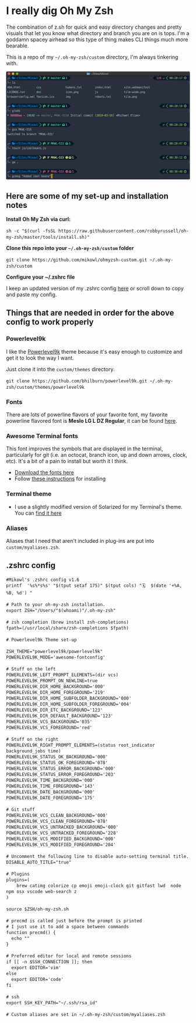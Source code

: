 # I really dig Oh My Zsh
The combination of z.sh for quick and easy directory changes and pretty visuals that let you know what directory and branch you are on is tops. I'm a goddamn spacey airhead so this type of thing makes CLI things much more bearable.

This is a repo of my `~/.oh-my-zsh/custom` directory, I'm always tinkering with.

![Screenshot of my terminal](/img/omzscreen.png?raw=true)

## Here are some of my set-up and installation notes

**Install Oh My Zsh via curl:**

`sh -c "$(curl -fsSL https://raw.githubusercontent.com/robbyrussell/oh-my-zsh/master/tools/install.sh)"`

**Clone this repo into your `~/.oh-my-zsh/custom` folder**

`git clone https://github.com/mikowl/ohmyzsh-custom.git ~/.oh-my-zsh/custom`

**Configure your ~/.zshrc file**

I keep an updated version of my .zshrc config [here](https://gist.github.com/mikowl/88b674937f265d1b372083f2fbf16d22) or scroll down to copy and paste my config.

## Things that are needed in order for the above config to work properly

### Powerlevel9k

I like the [Powerlevel9k](https://github.com/bhilburn/powerlevel9k) theme because it's easy enough to customize and get it to look the way I want. 

Just clone it into the `custom/themes` directory.

`git clone https://github.com/bhilburn/powerlevel9k.git ~/.oh-my-zsh/custom/themes/powerlevel9k`

### Fonts

There are lots of powerline flavors of your favorite font, my favorite powerline flavored font is **Meslo LG L DZ Regular**, it can be found [here](https://github.com/powerline/fonts/tree/master/Meslo%20Dotted).

### Awesome Terminal fonts

This font improves the symbols that are displayed in the terminal, particularly for git (i.e. an octocat, branch icon, up and down arrows, clock, etc). It's a bit of a pain to install but worth it I think.

- [Download the fonts here](https://github.com/gabrielelana/awesome-terminal-fonts)
- Follow [these instructions](https://github.com/gabrielelana/awesome-terminal-fonts/wiki/OS-X) for installing

### Terminal theme

- I use a slightly modified version of Solarized for my Terminal's theme. You can [find it here](https://gist.github.com/mikowl/2e9a0b3b88355b40aa4cbcf30d4ea676)

### Aliases

Aliases that I need that aren't included in plug-ins are put into `custom/myaliases.zsh`.

## .zshrc config

```
#Mikowl's .zshrc config v1.6
printf  '%s%*s%s' "$(tput setaf 175)" $(tput cols) "🗓  $(date '+%A, %B, %d') "

# Path to your oh-my-zsh installation.
export ZSH="/Users/"$(whoami)"/.oh-my-zsh"

# zsh completion (brew install zsh-completions)
fpath=(/usr/local/share/zsh-completions $fpath)

# Powerlevel9k Theme set-up

ZSH_THEME="powerlevel9k/powerlevel9k"
POWERLEVEL9K_MODE='awesome-fontconfig'

# Stuff on the left
POWERLEVEL9K_LEFT_PROMPT_ELEMENTS=(dir vcs)
POWERLEVEL9K_PROMPT_ON_NEWLINE=true
POWERLEVEL9K_DIR_HOME_BACKGROUND='000'
POWERLEVEL9K_DIR_HOME_FOREGROUND='219'
POWERLEVEL9K_DIR_HOME_SUBFOLDER_BACKGROUND='000'
POWERLEVEL9K_DIR_HOME_SUBFOLDER_FOREGROUND='004'
POWERLEVEL9K_DIR_ETC_BACKGROUND='123'
POWERLEVEL9K_DIR_DEFAULT_BACKGROUND='123'
POWERLEVEL9K_VCS_BACKGROUND='035'
POWERLEVEL9K_VCS_FOREGROUND='red'

# Stuff on the right
POWERLEVEL9K_RIGHT_PROMPT_ELEMENTS=(status root_indicator background_jobs time)
POWERLEVEL9K_STATUS_OK_BACKGROUND='000'
POWERLEVEL9K_STATUS_OK_FOREGROUND='078'
POWERLEVEL9K_STATUS_ERROR_BACKGROUND='000'
POWERLEVEL9K_STATUS_ERROR_FOREGROUND='203'
POWERLEVEL9K_TIME_BACKGROUND='000'
POWERLEVEL9K_TIME_FOREGROUND='143'
POWERLEVEL9K_DATE_BACKGROUND='000'
POWERLEVEL9K_DATE_FOREGROUND='175'

# Git stuff
POWERLEVEL9K_VCS_CLEAN_BACKGROUND='000'
POWERLEVEL9K_VCS_CLEAN_FOREGROUND='078'
POWERLEVEL9K_VCS_UNTRACKED_BACKGROUND='000'
POWERLEVEL9K_VCS_UNTRACKED_FOREGROUND='228'
POWERLEVEL9K_VCS_MODIFIED_BACKGROUND='000'
POWERLEVEL9K_VCS_MODIFIED_FOREGROUND='204'

# Uncomment the following line to disable auto-setting terminal title.
DISABLE_AUTO_TITLE="true"

# Plugins
plugins=(
	brew catimg colorize cp emoji emoji-clock git gitfast lwd  node npm osx vscode web-search z
)

source $ZSH/oh-my-zsh.sh

# precmd is called just before the prompt is printed
# I just use it to add a space between commands
function precmd() {
  echo ""
}

# Preferred editor for local and remote sessions
if [[ -n $SSH_CONNECTION ]]; then
  export EDITOR='vim'
else
  export EDITOR='code'
fi

# ssh
export SSH_KEY_PATH="~/.ssh/rsa_id"

# Custom aliases are set in ~/.oh-my-zsh/custom/myaliases.zsh
```
